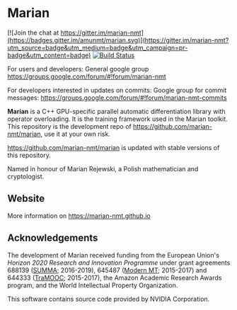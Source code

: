 Marian
======

[![Join the chat at https://gitter.im/marian-nmt](https://badges.gitter.im/amunmt/marian.svg)](https://gitter.im/marian-nmt?utm_source=badge&utm_medium=badge&utm_campaign=pr-badge&utm_content=badge)
[![Build Status](http://vali.inf.ed.ac.uk/jenkins/buildStatus/icon?job=marian-dev)](http://vali.inf.ed.ac.uk/jenkins/job/marian-dev/)

For users and developers: General google group https://groups.google.com/forum/#!forum/marian-nmt
 

For developers interested in updates on commits: Google group for commit messages: https://groups.google.com/forum/#!forum/marian-nmt-commits

**Marian** is a C++ GPU-specific parallel automatic differentiation library
with operator overloading. It is the training framework used in the Marian
toolkit. This repository is the development repo of https://github.com/marian-nmt/marian, use it at your own risk.

https://github.com/marian-nmt/marian is updated with stable versions of this repository.

Named in honour of Marian Rejewski, a Polish mathematician and cryptologist.

## Website

More information on https://marian-nmt.github.io

## Acknowledgements

The development of Marian received funding from the European Union's
_Horizon 2020 Research and Innovation Programme_ under grant agreements
688139 ([SUMMA](http://www.summa-project.eu); 2016-2019),
645487 ([Modern MT](http://www.modernmt.eu); 2015-2017) and
644333 ([TraMOOC](http://tramooc.eu/); 2015-2017),
the Amazon Academic Research Awards program, and
the World Intellectual Property Organization.

This software contains source code provided by NVIDIA Corporation.

